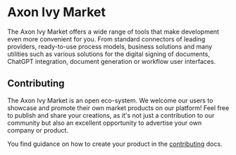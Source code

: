 # Axon Ivy Market

The Axon Ivy Market offers a wide range of tools that make development even more convenient for you. From standard connectors of leading providers, ready-to-use process models, business solutions and many utilities such as various solutions for the digital signing of documents, ChatGPT integration, document generation or workflow user interfaces.

## Contributing

The Axon Ivy Market is an open eco-system. We welcome our users to showcase and promote their own market products on our platform! Feel free to publish and share your creations, as it's not just a contribution to our community but also an excellent opportunity to advertise your own company or product.

You find guidance on how to create your product in the
[contributing](doc/contribute.md) docs.
